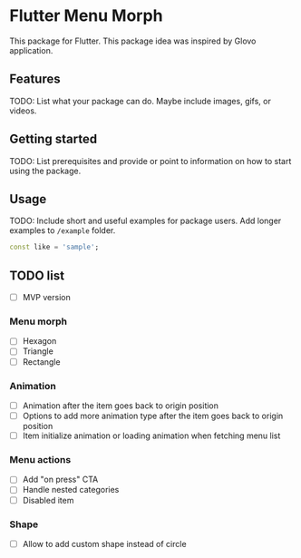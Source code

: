 # Flutter Menu Morph
This package for Flutter. This package idea was inspired by Glovo application.

## Features

TODO: List what your package can do. Maybe include images, gifs, or videos.

## Getting started

TODO: List prerequisites and provide or point to information on how to
start using the package.

## Usage

TODO: Include short and useful examples for package users. Add longer examples
to `/example` folder.

```dart
const like = 'sample';
```

## TODO list
  - [ ] MVP version
  ### Menu morph
  - [ ] Hexagon
  - [ ] Triangle
  - [ ] Rectangle
  ### Animation
  - [ ] Animation after the item goes back to origin position
  - [ ] Options to add more animation type after the item goes back to origin position
  - [ ] Item initialize animation or loading animation when fetching menu list
  ### Menu actions
  - [ ] Add "on press" CTA
  - [ ] Handle nested categories
  - [ ] Disabled item
  ### Shape
  - [ ] Allow to add custom shape instead of circle
